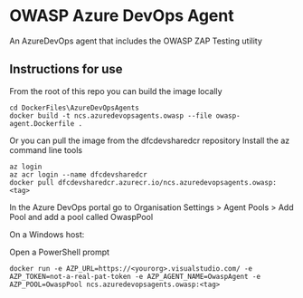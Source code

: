 # OWASP Azure DevOps Agent

An AzureDevOps agent that includes the OWASP ZAP Testing utility

## Instructions for use

From the root of this repo you can build the image locally
```
cd DockerFiles\AzureDevOpsAgents
docker build -t ncs.azuredevopsagents.owasp --file owasp-agent.Dockerfile .
```

Or you can pull the image from the dfcdevsharedcr repository
Install the az command line tools
```
az login
az acr login --name dfcdevsharedcr
docker pull dfcdevsharedcr.azurecr.io/ncs.azuredevopsagents.owasp:<tag>
```

In the Azure DevOps portal go to Organisation Settings > Agent Pools > Add Pool and add a pool called OwaspPool

On a Windows host:

Open a PowerShell prompt
```
docker run -e AZP_URL=https://<yourorg>.visualstudio.com/ -e AZP_TOKEN=not-a-real-pat-token -e AZP_AGENT_NAME=OwaspAgent -e AZP_POOL=OwaspPool ncs.azuredevopsagents.owasp:<tag>
```